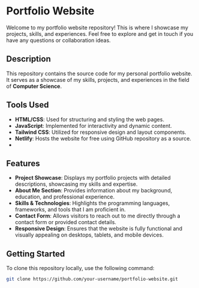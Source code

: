 # Portfolio Website

Welcome to my portfolio website repository! This is where I showcase my projects, skills, and experiences. Feel free to explore and get in touch if you have any questions or collaboration ideas.

## Description

This repository contains the source code for my personal portfolio website. It serves as a showcase of my skills, projects, and experiences in the field of **Computer Science**.

## Tools Used

- **HTML/CSS**: Used for structuring and styling the web pages.
- **JavaScript**: Implemented for interactivity and dynamic content.
- **Tailwind CSS**: Utilized for responsive design and layout components.
- **Netlify**: Hosts the website for free using GitHub repository as a source.
- 
## Features

- **Project Showcase**: Displays my portfolio projects with detailed descriptions, showcasing my skills and expertise.
- **About Me Section**: Provides information about my background, education, and professional experience.
- **Skills & Technologies**: Highlights the programming languages, frameworks, and tools that I am proficient in.
- **Contact Form**: Allows visitors to reach out to me directly through a contact form or provided contact details.
- **Responsive Design**: Ensures that the website is fully functional and visually appealing on desktops, tablets, and mobile devices.

## Getting Started

To clone this repository locally, use the following command:

```bash
git clone https://github.com/your-username/portfolio-website.git
```
